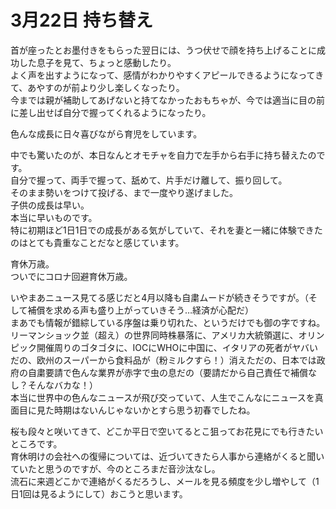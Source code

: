 # 3月22日 持ち替え

首が座ったとお墨付きをもらった翌日には、うつ伏せで顔を持ち上げることに成功した息子を見て、ちょっと感動したり。  
よく声を出すようになって、感情がわかりやすくアピールできるようになってきて、あやすのが前より少し楽しくなったり。  
今までは親が補助してあげないと持てなかったおもちゃが、今では適当に目の前に差し出せば自分で握ってくれるようになったり。

色んな成長に日々喜びながら育児をしています。

中でも驚いたのが、本日なんとオモチャを自力で左手から右手に持ち替えたのです。  
自分で握って、両手で握って、舐めて、片手だけ離して、振り回して。  
そのまま勢いをつけて投げる、まで一度やり遂げました。  
子供の成長は早い。  
本当に早いものです。  
特に初期ほど1日1日での成長がある気がしていて、それを妻と一緒に体験できたのはとても貴重なことだなと感じています。

育休万歳。  
ついでにコロナ回避育休万歳。  

いやまあニュース見てる感じだと4月以降も自粛ムードが続きそうですが。（そして補償を求める声も盛り上がっていきそう…経済が心配だ）  
まあでも情報が錯綜している序盤は乗り切れた、というだけでも御の字ですね。  
リーマンショック並（超え）の世界同時株暴落に、アメリカ大統領選に、オリンピック開催周りのゴタゴタに、IOCにWHOに中国に、イタリアの死者がヤバいだの、欧州のスーパーから食料品が（粉ミルクすら！）消えただの、日本では政府の自粛要請で色んな業界が赤字で虫の息だの（要請だから自己責任で補償なし？そんなバカな！）  
本当に世界中の色んなニュースが飛び交っていて、人生でこんなにニュースを真面目に見た時期はないんじゃないかとすら思う初春でしたね。

桜も段々と咲いてきて、どこか平日で空いてるとこ狙ってお花見にでも行きたいところです。  
育休明けの会社への復帰については、近づいてきたら人事から連絡がくると聞いていたと思うのですが、今のところまだ音沙汰なし。  
流石に来週どこかで連絡がくるだろうし、メールを見る頻度を少し増やして（1日1回は見るようにして）おこうと思います。
